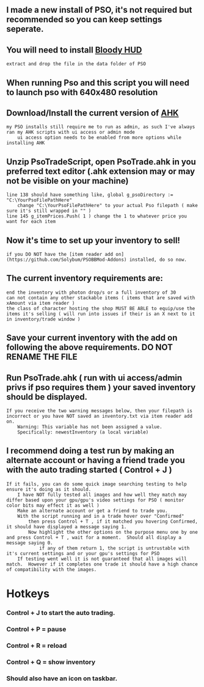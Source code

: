 ## I made a new install of PSO, it's not required but recommended so you can keep settings seperate.

## You will need to install [Bloody HUD](http://universps.online.fr/pso/bb/skin/telechargement.php5?l=343&t=d)
	extract and drop the file in the data folder of PSO
	
## When running Pso and this script you will need to launch pso with 640x480 resolution

## Download/Install the current version of [AHK](https://www.autohotkey.com/)
	my PSO installs still require me to run as admin, as such I've always ran my AHK scripts with ui access or admin mode
		ui access option needs to be enabled from more options while installing AHK
		
## Unzip PsoTradeScript, open PsoTrade.ahk in you preferred text editor (.ahk extension may or may not be visible on your machine)
	line 138 should have something like, global g_psoDirectory := "C:\YourPsoFilePathHere"
		change "C:\YourPsoFilePathHere" to your actual Pso filepath ( make sure it's still wrapped in "" )
	line 145 g_itemPrices.Push( 1 ) change the 1 to whatever price you want for each item
	
## Now it's time to set up your inventory to sell!
	if you DO NOT have the [item reader add on](https://github.com/Solybum/PSOBBMod-Addons) installed, do so now.
## The current inventory requirements are:
	end the inventory with photon drop/s or a full inventory of 30
	can not contain any other stackable items ( items that are saved with xAmount via item reader )
	the class of character hosting the shop MUST BE ABLE to equip/use the items it's selling ( will run into issues if their is an X next to it in inventory/trade window )
## Save your current inventory with the add on following the above requirements. DO NOT RENAME THE FILE	
	
## Run PsoTrade.ahk ( run with ui access/admin privs if pso requires them ) your saved inventory should be displayed.
	If you receive the two warning messages below, then your filepath is incorrect or you have NOT saved an inventory.txt via item reader add on.
		Warning: This variable has not been assigned a value.
		Specifically: newestInventory (a local variable)
		
## I recommend doing a test run by making an alternate account or having a friend trade you with the auto trading started ( Control + J )
	If it fails, you can do some quick image searching testing to help ensure it's doing as it should.
		I have NOT fully tested all images and how well they match may differ based upon your gpu/gpu's video settings for PSO ( monitor color bits may effect it as well )
		Make an alternate account or get a friend to trade you.
		With the script running and in a trade hover over "Confirmed"
			then press Control + T , if it matched you hovering Confirmed, it should have displayed a message saying 1.
			Now highlight the other options on the purpose menu one by one and press Control + T , wait for a moment.  Should all display a message saying 0.
				if any of them return 1, the script is untrustable with it's current settings and or your gpu's settings for PSO
		If testing went well it is not guaranteed that all images will match.  However if it completes one trade it should have a high chance of compatibility with the images.


# Hotkeys

### Control + J to start the auto trading.

### Control + P = pause

### Control + R = reload

### Control + Q = show inventory

### Should also have an icon on taskbar.